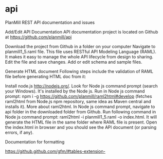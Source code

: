 # api
PlanMill REST API documentation and issues

Add/Edit API Documentation
API documentation project is located on Github at https://github.com/planmill/api

Download the project from Github in a folder on your computer
Navigate to planmill1_5.raml file. This file uses RESTful API Modeling Language (RAML). It makes it easy to manage the whole API lifecycle from design to sharing.
Edit the file and save changes.
Add or edit schema and sample files.

Generate HTML document
Following steps include the validation of RAML file before generating HTML doc from it:

Install node.js http://nodejs.org/.
Look for Node js command prompt (search your Windows). It's installed by the Node js.
Run in Node js command prompt: npm i -g https://github.com/planmill/raml2html#develop (fetches raml2html from Node.js npm repository, same idea as Maven central and installs it). More about raml2html.
In Node js command prompt, navigate to api folder in the downloaded folder from Github.
Run following command in Node js command prompt: raml2html -i planmill1_5.raml -o index.html. It will generate the HTML file in the same folder where RAML file is present.
Open the index.html in browser and you should see the API document (or parsing errors, if any).

Documentation for formatting 

https://github.github.com/gfm/#tables-extension-

